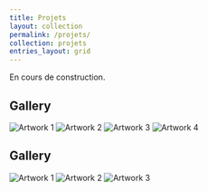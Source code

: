 ```yaml
---
title: Projets
layout: collection
permalink: /projets/
collection: projets
entries_layout: grid
---
```


En cours de construction.

<section id="gallery">
    <h2>Gallery</h2>
    <div class="gallery">
        <img src="https://drive.google.com/file/d/1Ae52NCcpynB29mIGXB7_uRpfS3U6MCdu/view?usp=sharing" alt="Artwork 1">
        <img src="https://drive.google.com/uc?id=2b3c4d5e6f7g8h9i1a" alt="Artwork 2">
        <img src="https://drive.google.com/uc?id=3c4d5e6f7g8h9i1a2b" alt="Artwork 3">
        <img src="https://drive.google.com/uc?export=view&id=1Ae52NCcpynB29mIGXB7_uRpfS3U6MCdu" alt="Artwork 4">
        <!-- Ajoutez plus d'images si nécessaire -->
    </div>
</section>


<section id="gallery">
  <h2>Gallery</h2>
  <div class="gallery">
    <img src="https://drive.google.com/drive/folders/1hChBus_yiLY_pgUPLmSZPSZeH4Rqqg4k" alt="Artwork 1">
    <img src="https://drive.google.com/drive/folders/1hChBus_yiLY_pgUPLmSZPSZeH4Rqqg4k" alt="Artwork 2">
    <img src="https://drive.google.com/uc?id=[file_id_3]" alt="Artwork 3">
    <!-- Add more images as needed -->
  </div>
</section>
